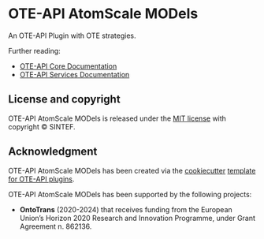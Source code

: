 # OTE-API AtomScale MODels

An OTE-API Plugin with OTE strategies.

Further reading:

- [OTE-API Core Documentation](https://emmc-asbl.github.io/oteapi-core)
- [OTE-API Services Documentation](https://emmc-asbl.github.io/oteapi-services)

## License and copyright

OTE-API AtomScale MODels is released under the [MIT license](LICENSE) with copyright &copy; SINTEF.

## Acknowledgment

OTE-API AtomScale MODels has been created via the [cookiecutter](https://cookiecutter.readthedocs.io/) [template for OTE-API plugins](https://github.com/EMMC-ASBL/oteapi-plugin-template).

OTE-API AtomScale MODels has been supported by the following projects:

- **OntoTrans** (2020-2024) that receives funding from the European Union’s Horizon 2020 Research and Innovation Programme, under Grant Agreement n. 862136.
